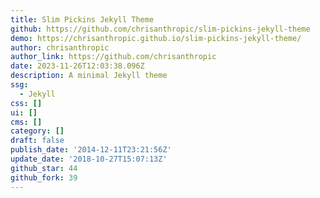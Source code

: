 ```yaml
---
title: Slim Pickins Jekyll Theme
github: https://github.com/chrisanthropic/slim-pickins-jekyll-theme
demo: https://chrisanthropic.github.io/slim-pickins-jekyll-theme/
author: chrisanthropic
author_link: https://github.com/chrisanthropic
date: 2023-11-26T12:03:38.096Z
description: A minimal Jekyll theme
ssg:
  - Jekyll
css: []
ui: []
cms: []
category: []
draft: false
publish_date: '2014-12-11T23:21:56Z'
update_date: '2018-10-27T15:07:13Z'
github_star: 44
github_fork: 39
---
```

